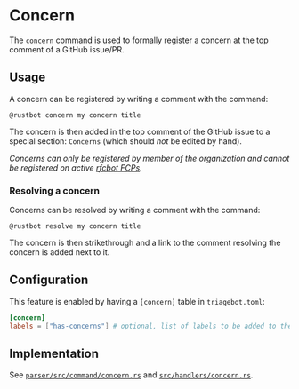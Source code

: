 # Concern

The `concern` command is used to formally register a concern at the top comment of a GitHub issue/PR.

## Usage

A concern can be registered by writing a comment with the command:

```text
@rustbot concern my concern title
```

The concern is then added in the top comment of the GitHub issue to a special section: `Concerns` (which should *not* be edited by hand).

*Concerns can only be registered by member of the organization and cannot be registered on active [rfcbot FCPs](https://rfcbot.rs).*

### Resolving a concern

Concerns can be resolved by writing a comment with the command:

```text
@rustbot resolve my concern title
```

The concern is then strikethrough and a link to the comment resolving the concern is added next to it.

## Configuration

This feature is enabled by having a `[concern]` table in `triagebot.toml`:

```toml
[concern]
labels = ["has-concerns"] # optional, list of labels to be added to the issue/PR when there are un-resolved concerns
```

## Implementation

See [`parser/src/command/concern.rs`](https://github.com/rust-lang/triagebot/blob/HEAD/parser/src/command/concern.rs) and [`src/handlers/concern.rs`](https://github.com/rust-lang/triagebot/blob/HEAD/src/handlers/concern.rs).
